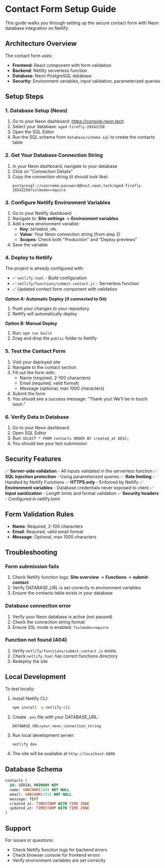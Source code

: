 # Contact Form Setup Guide

This guide walks you through setting up the secure contact form with Neon database integration on Netlify.

## Architecture Overview

The contact form uses:
- **Frontend**: React component with form validation
- **Backend**: Netlify serverless function
- **Database**: Neon PostgreSQL database
- **Security**: Environment variables, input validation, parameterized queries

## Setup Steps

### 1. Database Setup (Neon)

1. Go to your Neon dashboard: https://console.neon.tech
2. Select your database: `aged-firefly-28542250`
3. Open the SQL Editor
4. Run the SQL schema from `database/schema.sql` to create the contacts table

### 2. Get Your Database Connection String

1. In your Neon dashboard, navigate to your database
2. Click on "Connection Details"
3. Copy the connection string (it should look like):
   ```
   postgresql://username:password@host.neon.tech/aged-firefly-28542250?sslmode=require
   ```

### 3. Configure Netlify Environment Variables

1. Go to your Netlify dashboard
2. Navigate to: **Site settings** → **Environment variables**
3. Add a new environment variable:
   - **Key**: `DATABASE_URL`
   - **Value**: Your Neon connection string (from step 2)
   - **Scopes**: Check both "Production" and "Deploy previews"
4. Save the variable

### 4. Deploy to Netlify

The project is already configured with:
- ✅ `netlify.toml` - Build configuration
- ✅ `netlify/functions/submit-contact.js` - Serverless function
- ✅ Updated contact form component with validation

**Option A: Automatic Deploy (if connected to Git)**
1. Push your changes to your repository
2. Netlify will automatically deploy

**Option B: Manual Deploy**
1. Run: `npm run build`
2. Drag and drop the `public` folder to Netlify

### 5. Test the Contact Form

1. Visit your deployed site
2. Navigate to the contact section
3. Fill out the form with:
   - Name (required, 2-100 characters)
   - Email (required, valid format)
   - Message (optional, max 1000 characters)
4. Submit the form
5. You should see a success message: "Thank you! We'll be in touch soon."

### 6. Verify Data in Database

1. Go to your Neon dashboard
2. Open SQL Editor
3. Run: `SELECT * FROM contacts ORDER BY created_at DESC;`
4. You should see your test submission

## Security Features

✅ **Server-side validation** - All inputs validated in the serverless function
✅ **SQL injection protection** - Using parameterized queries
✅ **Rate limiting** - Handled by Netlify Functions
✅ **HTTPS only** - Enforced by Netlify
✅ **Environment variables** - Database credentials never exposed to client
✅ **Input sanitization** - Length limits and format validation
✅ **Security headers** - Configured in netlify.toml

## Form Validation Rules

- **Name**: Required, 2-100 characters
- **Email**: Required, valid email format
- **Message**: Optional, max 1000 characters

## Troubleshooting

### Form submission fails
1. Check Netlify function logs: **Site overview** → **Functions** → **submit-contact**
2. Verify DATABASE_URL is set correctly in environment variables
3. Ensure the contacts table exists in your database

### Database connection error
1. Verify your Neon database is active (not paused)
2. Check the connection string format
3. Ensure SSL mode is enabled: `?sslmode=require`

### Function not found (404)
1. Verify `netlify/functions/submit-contact.js` exists
2. Check `netlify.toml` has correct functions directory
3. Redeploy the site

## Local Development

To test locally:

1. Install Netlify CLI:
   ```bash
   npm install -g netlify-cli
   ```

2. Create `.env` file with your DATABASE_URL:
   ```
   DATABASE_URL=your_neon_connection_string
   ```

3. Run local development server:
   ```bash
   netlify dev
   ```

4. The site will be available at `http://localhost:8888`

## Database Schema

```sql
contacts (
  id: SERIAL PRIMARY KEY
  name: VARCHAR(100) NOT NULL
  email: VARCHAR(255) NOT NULL
  message: TEXT
  created_at: TIMESTAMP WITH TIME ZONE
  updated_at: TIMESTAMP WITH TIME ZONE
)
```

## Support

For issues or questions:
- Check Netlify function logs for backend errors
- Check browser console for frontend errors
- Verify environment variables are set correctly
